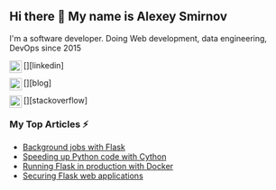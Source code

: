 ## Hi there 👋  My name is Alexey Smirnov

I'm a software developer. Doing Web development, data engineering, DevOps since 2015

[<img align="left" alt="LinkedIn | LinkedIn" width="22px" src="https://cdn.jsdelivr.net/npm/simple-icons@v3/icons/linkedin.svg" />][linkedin] 

[<img align="left" alt="Blog | LinkedIn" width="22px" src="https://cdn.jsdelivr.net/npm/simple-icons@v3/icons/rss.svg" />][blog] 


[<img align="left" alt="Blog | LinkedIn" width="22px" src="https://cdn.jsdelivr.net/npm/simple-icons@v3/icons/stackoverflow.svg" />][stackoverflow]<br/>

### My Top Articles ⚡

- [Background jobs with Flask](https://smirnov-am.github.io/background-jobs-with-flask/)
- [Speeding up Python code with Cython](https://smirnov-am.github.io/cython/)
- [Running Flask in production with Docker](https://smirnov-am.github.io/running-flask-in-production-with-docker/)
- [Securing Flask web applications](https://smirnov-am.github.io/securing-flask-web-applications/)
